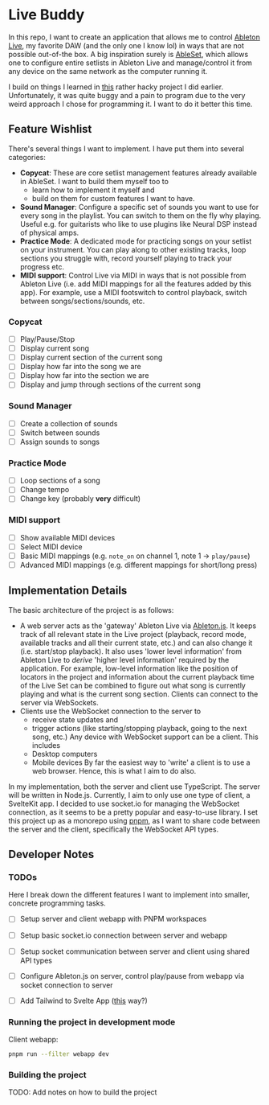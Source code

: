 # Live Buddy
In this repo, I want to create an application that allows me to control [Ableton Live](https://www.ableton.com/de/live/), my favorite DAW (and the only one I know lol) in ways that are not possible out-of-the box. A big inspiration surely is [AbleSet](https://ableset.app/), which allows one to configure entire setlists in Ableton Live and manage/control it from any device on the same network as the computer running it.

I build on things I learned in [this](https://github.com/Sejmou/ableton-controls) rather hacky project I did earlier. Unfortunately, it was quite buggy and a pain to program due to the very weird approach I chose for programming it. I want to do it better this time.

## Feature Wishlist
There's several things I want to implement. I have put them into several categories:

 -  **Copycat**: These are core setlist management features already available in AbleSet. I want to build them myself too to
    - learn how to implement it myself and 
    - build on them for custom features I want to have.
 - **Sound Manager**: Configure a specific set of sounds you want to use for every song in the playlist. You can switch to them on the fly why playing. Useful e.g. for guitarists who like to use plugins like Neural DSP instead of physical amps.
 - **Practice Mode**: A dedicated mode for practicing songs on your setlist on your instrument. You can play along to other existing tracks, loop sections you struggle with, record yourself playing to track your progress etc.
 - **MIDI support**: Control Live via MIDI in ways that is not possible from Ableton Live (i.e. add MIDI mappings for all the features added by this app). For example, use a MIDI footswitch to control playback, switch between songs/sections/sounds, etc.

### Copycat
- [ ] Play/Pause/Stop
- [ ] Display current song
- [ ] Display current section of the current song
- [ ] Display how far into the song we are
- [ ] Display how far into the section we are
- [ ] Display and jump through sections of the current song

### Sound Manager
- [ ] Create a collection of sounds
- [ ] Switch between sounds
- [ ] Assign sounds to songs

### Practice Mode
- [ ] Loop sections of a song
- [ ] Change tempo
- [ ] Change key (probably **very** difficult)

### MIDI support
- [ ] Show available MIDI devices
- [ ] Select MIDI device
- [ ] Basic MIDI mappings (e.g. `note_on` on channel 1, note 1 -> `play/pause`)
- [ ] Advanced MIDI mappings (e.g. different mappings for short/long press)

## Implementation Details
The basic architecture of the project is as follows:
 - A web server acts as the 'gateway' Ableton Live via [Ableton.js](https://github.com/leolabs/ableton-js). It keeps track of all relevant state in the Live project (playback, record mode, available tracks and all their current state, etc.) and can also change it (i.e. start/stop playback). It also uses 'lower level information' from Ableton Live to _derive_ 'higher level information' required by the application. For example, low-level information like the position of locators in the project and information about the current playback time of the Live Set can be combined to figure out what song is currently playing and what is the current song section. Clients can connect to the server via WebSockets.
 - Clients use the WebSocket connection to the server to
   - receive state updates and
   - trigger actions (like starting/stopping playback, going to the next song, etc.)
  Any device with WebSocket support can be a client. This includes
   - Desktop computers
   - Mobile devices
  By far the easiest way to 'write' a client is to use a web browser. Hence, this is what I aim to do also.

In my implementation, both the server and client use TypeScript. The server will be written in Node.js. Currently, I aim to only use one type of client, a SvelteKit app. I decided to use socket.io for managing the WebSocket connection, as it seems to be a pretty popular and easy-to-use library. I set this project up as a monorepo using [pnpm](https://pnpm.io/), as I want to share code between the server and the client, specifically the WebSocket API types.

## Developer Notes
### TODOs
Here I break down the different features I want to implement into smaller, concrete programming tasks.

- [ ] Setup server and client webapp with PNPM workspaces
- [ ] Setup basic socket.io connection between server and webapp
- [ ] Setup socket communication between server and client using shared API types
- [ ] Configure Ableton.js on server, control play/pause from webapp via socket connection to server
- [ ] Add Tailwind to Svelte App ([this](https://github.com/svelte-add/tailwindcss) way?)


### Running the project in development mode
Client webapp:
```bash
pnpm run --filter webapp dev
```

### Building the project
TODO: Add notes on how to build the project
